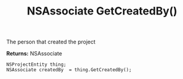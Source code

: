﻿---
uid: crmscript_ref_NSProjectEntity_GetCreatedBy
title: NSAssociate GetCreatedBy()
intellisense: NSProjectEntity.GetCreatedBy
keywords: NSProjectEntity, GetCreatedBy
so.topic: reference
---

The person that created the project

**Returns:** NSAssociate


```crmscript
NSProjectEntity thing;
NSAssociate createdBy  = thing.GetCreatedBy();
```


